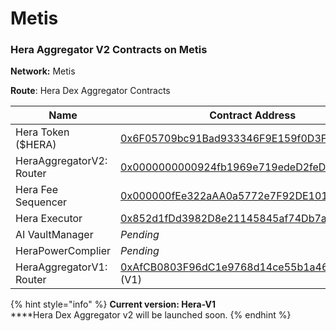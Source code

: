 # Metis

### Hera Aggregator V2 Contracts on Metis <a href="#undefined" id="undefined"></a>

**Network:** Metis

**Route**: Hera Dex Aggregator Contracts

| Name                     | Contract Address                                                                                                                          |
| ------------------------ | ----------------------------------------------------------------------------------------------------------------------------------------- |
| Hera Token ($HERA)       | [0x6F05709bc91Bad933346F9E159f0D3FdBc2c9DCE](https://andromeda-explorer.metis.io/token/0x6F05709bc91Bad933346F9E159f0D3FdBc2c9DCE)        |
| HeraAggregatorV2: Router | [0x0000000000924fb1969e719edeD2feD54AFB183A](https://andromeda-explorer.metis.io/address/0x0000000000924fb1969e719edeD2feD54AFB183A)      |
| Hera Fee Sequencer       | [0x000000fEe322aAA0a5772e7F92DE10180f9fAB15](https://andromeda-explorer.metis.io/address/0x000000fEe322aAA0a5772e7F92DE10180f9fAB15)      |
| Hera Executor            | [0x852d1fDd3982D8e21145845af74Db7ae37D1F383](https://andromeda-explorer.metis.io/address/0x852d1fDd3982D8e21145845af74Db7ae37D1F383)      |
| AI VaultManager          | _Pending_                                                                                                                                 |
| HeraPowerComplier        | _Pending_                                                                                                                                 |
| HeraAggregatorV1: Router | [0xAfCB0803F96dC1e9768d14ce55b1a46b26deb24c](https://andromeda-explorer.metis.io/address/0xAfCB0803F96dC1e9768d14ce55b1a46b26deb24c) (V1) |

{% hint style="info" %}
**Current version: Hera-V1**\
****Hera Dex Aggregator v2 will be launched soon.
{% endhint %}

